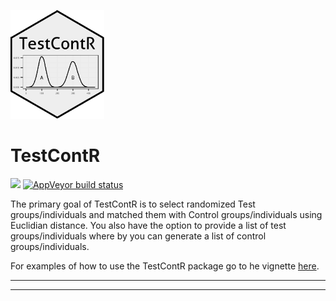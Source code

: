 
<!-- README.md is generated from README.Rmd. Please edit that file -->

![GitHub Logo](inst/logo/TestContR_150w.png)

# TestContR

<!-- badges: start -->

![](https://travis-ci.org/Fredo-XVII/TestContR.svg?branch=master)
[![AppVeyor build
status](https://ci.appveyor.com/api/projects/status/github/Fredo-XVII/TestContR?branch=master&svg=true)](https://ci.appveyor.com/project/Fredo-XVII/TestContR)
<!-- badges: end -->

The primary goal of TestContR is to select randomized Test
groups/individuals and matched them with Control groups/individuals
using Euclidian distance. You also have the option to provide a list of
test groups/individuals where by you can generate a list of control
groups/individuals.

For examples of how to use the TestContR package go to he vignette
[here](https://fredo-xvii.github.io/TestContR/).

-----

-----
